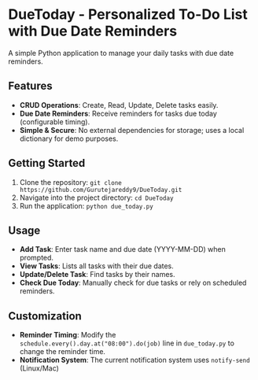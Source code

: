 # DueToday - Personalized To-Do List with Due Date Reminders

A simple Python application to manage your daily tasks with due date reminders.

## Features
- **CRUD Operations**: Create, Read, Update, Delete tasks easily.
- **Due Date Reminders**: Receive reminders for tasks due today (configurable timing).
- **Simple & Secure**: No external dependencies for storage; uses a local dictionary for demo purposes.

## Getting Started
1. Clone the repository: `git clone https://github.com/Gurutejareddy9/DueToday.git`
2. Navigate into the project directory: `cd DueToday`
3. Run the application: `python due_today.py`

## Usage
- **Add Task**: Enter task name and due date (YYYY-MM-DD) when prompted.
- **View Tasks**: Lists all tasks with their due dates.
- **Update/Delete Task**: Find tasks by their names.
- **Check Due Today**: Manually check for due tasks or rely on scheduled reminders.

## Customization
- **Reminder Timing**: Modify the `schedule.every().day.at("08:00").do(job)` line in `due_today.py` to change the reminder time.
- **Notification System**: The current notification system uses `notify-send` (Linux/Mac)
